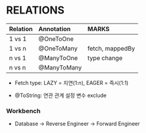 # RELATIONS

|Relation|Annotation|MARKS|
|:---|:---|:---|
|1 vs 1|@OneToOne||
|1 vs n|@OneToMany|fetch, mappedBy|
|n vs 1|@ManyToOne|type change|
|n vs n|@ManyToMany||

- Fetch type: LAZY = 지연(1:n), EAGER = 즉시(1:1)

- @ToString: 연관 관계 설정 변수 exclude

### Workbench

- Database -> Reverse Engineer -> Forward Engineer